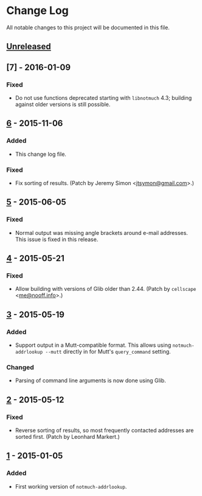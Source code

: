 # Change Log
All notable changes to this project will be documented in this file.

## [Unreleased]

## [7] - 2016-01-09
### Fixed
- Do not use functions deprecated starting with `libnotmuch` 4.3; building
  against older versions is still possible.

## [6] - 2015-11-06
### Added
- This change log file.

### Fixed
- Fix sorting of results. (Patch by Jeremy Simon
  <[jtsymon@gmail.com](mailto:jtsymon@gmail.com)>.)

## [5] - 2015-06-05
### Fixed
- Normal output was missing angle brackets around e-mail addresses. This issue
  is fixed in this release.

## [4] - 2015-05-21
### Fixed
- Allow building with versions of Glib older than 2.44. (Patch by `cellscape`
  <[me@nooff.info](mailto:me@nooff.info)>.)

## [3] - 2015-05-19
### Added
- Support output in a Mutt-compatible format. This allows using
  `notmuch-addrlookup --mutt` directly in for Mutt's `query_command`
  setting.

### Changed
- Parsing of command line arguments is now done using Glib.

## [2] - 2015-05-12
### Fixed
- Reverse sorting of results, so most frequently contacted addresses are
  sorted first. (Patch by Leonhard Markert.)

## [1] - 2015-01-05
### Added
- First working version of `notmuch-addrlookup`.

[Unreleased]: https://github.com/aperezdc/notmuch-addrlookup-c/compare/v7...HEAD
[6]: https://github.com/aperezdc/notmuch-addrlookup-c/compare/v6...v7
[6]: https://github.com/aperezdc/notmuch-addrlookup-c/compare/v5...v6
[5]: https://github.com/aperezdc/notmuch-addrlookup-c/compare/v4...v5
[4]: https://github.com/aperezdc/notmuch-addrlookup-c/compare/v3...v4
[3]: https://github.com/aperezdc/notmuch-addrlookup-c/compare/v2...v3
[2]: https://github.com/aperezdc/notmuch-addrlookup-c/compare/v1...v2
[1]: https://github.com/aperezdc/notmuch-addrlookup-c/compare/a9364d4...v1
